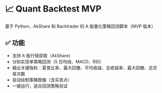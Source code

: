 # 📈 Quant Backtest MVP

基于 Python、AkShare 和 Backtrader 的 A 股量化策略回测脚本（MVP 版本）

## ✅ 功能

- 支持 A 股行情获取（AkShare）
- 分别实现单策略回测（5 日均线、MACD、RSI）
- 输出关键指标：夏普比率、最大回撤、平均收益、总收益率、最大回撤、总交易次数
- 自动绘制策略图像（含买卖点）
- 一键运行，适合回测策略验证

